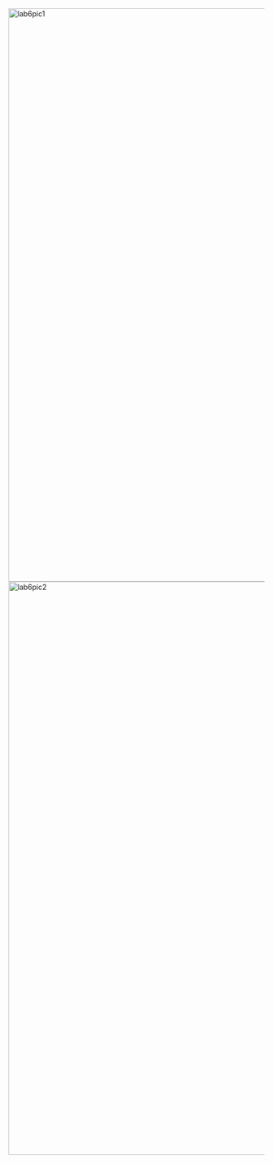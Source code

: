 <img width="1127" alt="lab6pic1" src="https://github.com/KC612/htmlcsslab6/assets/155512278/ad418a14-74d0-4000-b998-3dea99107685">
<img width="1127" alt="lab6pic2" src="https://github.com/KC612/htmlcsslab6/assets/155512278/09480179-129c-427f-a1ea-50553c92b974">